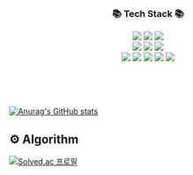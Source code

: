 

<h3 align="center">📚 Tech Stack 📚</h3>
<p align="center">
  <img src="https://img.shields.io/badge/HTML5-E34F26?style=for-the-badge&logo=HTML5&logoColor=white"/>
<img src="https://img.shields.io/badge/Javascript-ffb13b?style=for-the-badge&logo=javascript&logoColor=white"/>
<img src="https://img.shields.io/badge/jQuery-0769AD?style=for-the-badge&logo=jQuery&logoColor=white"/>
<br>
<img src="https://img.shields.io/badge/Java-007396?style=for-the-badge&logo=Java&logoColor=white"/>
<img src="https://img.shields.io/badge/Node.js-339933?style=for-the-badge&logo=Node.js&logoColor=white"/>
<img src="https://img.shields.io/badge/Spring-6DB33F?style=for-the-badge&logo=Spring&logoColor=white"/>
<br>
<img src="https://img.shields.io/badge/PostgreSQL-4169E1?style=for-the-badge&logo=PostgreSQL&logoColor=white"/>
<img src="https://img.shields.io/badge/Mysql-E6B91E?style=for-the-badge&logo=MySql&logoColor=white"/>
<img src="https://img.shields.io/badge/Docker-2496ED?style=for-the-badge&logo=Docker&logoColor=white"/>
<img src="https://img.shields.io/badge/Jenkins-D24939?style=for-the-badge&logo=Jenkins&logoColor=white"/>
<img src="https://img.shields.io/badge/Linux-FCC624?style=for-the-badge&logo=Linux&logoColor=white"/>



</p>
<br>
<br>
<br>
<div>
<div>
  
[![Anurag's GitHub stats](https://github-readme-stats.vercel.app/api?username=cochon-msss&show_icons=true&theme=tokyonight)](https://github.com/anuraghazra/github-readme-stats)

</div>




## ⚙️ Algorithm
[![Solved.ac 프로필](http://mazassumnida.wtf/api/v2/generate_badge?boj=son344910)](https://solved.ac/son344910)
</div>




